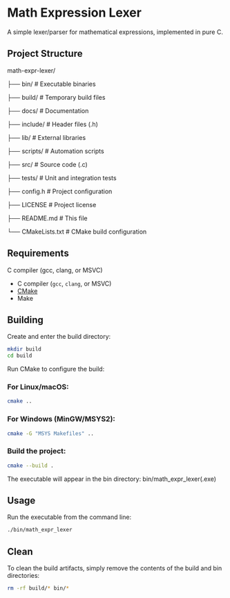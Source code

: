 # Math Expression Lexer

A simple lexer/parser for mathematical expressions, implemented in pure C.

## Project Structure

math-expr-lexer/

├── bin/          # Executable binaries

├── build/        # Temporary build files

├── docs/         # Documentation

├── include/      # Header files (.h)

├── lib/          # External libraries

├── scripts/      # Automation scripts

├── src/          # Source code (.c)

├── tests/        # Unit and integration tests

├── config.h      # Project configuration

├── LICENSE       # Project license

├── README.md     # This file

└── CMakeLists.txt # CMake build configuration

## Requirements
C compiler (gcc, clang, or MSVC)

- C compiler (`gcc`, `clang`, or MSVC)
- [CMake](https://cmake.org/download)
- Make

## Building
Create and enter the build directory:

``` bash
mkdir build
cd build
```

Run CMake to configure the build:

### For Linux/macOS:
``` bash
cmake ..
```

### For Windows (MinGW/MSYS2):
```bash
cmake -G "MSYS Makefiles" ..
```

### Build the project:

``` bash
cmake --build .
```

The executable will appear in the bin directory: bin/math_expr_lexer(.exe)

## Usage

Run the executable from the command line:

``` bash
./bin/math_expr_lexer
```

## Clean

To clean the build artifacts, simply remove the contents of the build and bin directories:

``` bash
rm -rf build/* bin/*
```

